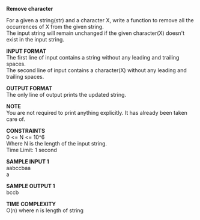 **Remove character**

For a given a string(str) and a character X, write a function to remove all the occurrences of X from the given string.\
The input string will remain unchanged if the given character(X) doesn't exist in the 
input string.

**INPUT FORMAT**\
The first line of input contains a string without any leading and trailing spaces.\
The second line of input contains a character(X) without any leading and trailing spaces.

**OUTPUT FORMAT**\
The only line of output prints the updated string.

**NOTE**\
You are not required to print anything explicitly. It has already been taken care of.

**CONSTRAINTS**\
0 <= N <= 10^6\
Where N is the length of the input string.\
Time Limit: 1 second

**SAMPLE INPUT 1**\
aabccbaa\
a

**SAMPLE OUTPUT 1**\
bccb

**TIME COMPLEXITY**\
O(n) where n is length of string